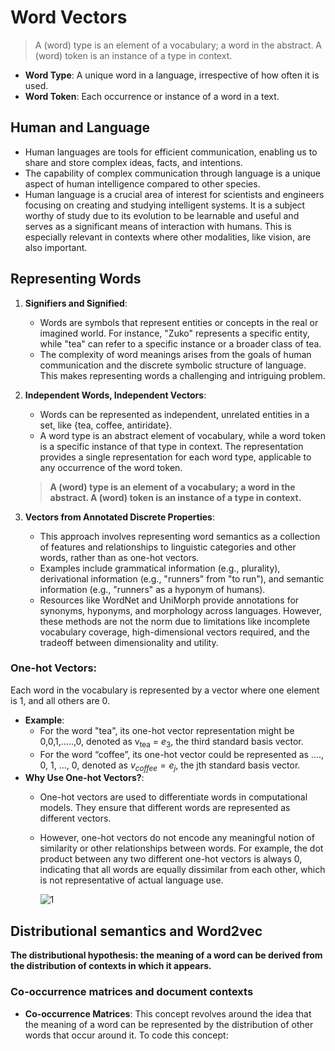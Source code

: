 # Word Vectors
> A (word) type is an element of a vocabulary; a word in the abstract. A (word) token is an instance of a type in context.

- **Word Type**: A unique word in a language, irrespective of how often it is used.
- **Word Token**: Each occurrence or instance of a word in a text.

## Human and Language

- Human languages are tools for efficient communication, enabling us to share and store complex ideas, facts, and intentions.
- The capability of complex communication through language is a unique aspect of human intelligence compared to other species.
- Human language is a crucial area of interest for scientists and engineers focusing on creating and studying intelligent systems. It is a subject worthy of study due to its evolution to be learnable and useful and serves as a significant means of interaction with humans. This is especially relevant in contexts where other modalities, like vision, are also important.

## Representing Words

1. **Signifiers and Signified**:
    - Words are symbols that represent entities or concepts in the real or imagined world. For instance, "Zuko" represents a specific entity, while "tea" can refer to a specific instance or a broader class of tea.
    - The complexity of word meanings arises from the goals of human communication and the discrete symbolic structure of language. This makes representing words a challenging and intriguing problem.
2. **Independent Words, Independent Vectors**:
    - Words can be represented as independent, unrelated entities in a set, like {tea, coffee, antiridate}.
    - A word type is an abstract element of vocabulary, while a word token is a specific instance of that type in context. The representation provides a single representation for each word type, applicable to any occurrence of the word token.

    
    > **A (word) type is an element of a vocabulary; a word in the abstract. A (word) token is an instance of a type in context.**
    > 
3. **Vectors from Annotated Discrete Properties**:
    - This approach involves representing word semantics as a collection of features and relationships to linguistic categories and other words, rather than as one-hot vectors.
    - Examples include grammatical information (e.g., plurality), derivational information (e.g., "runners" from "to run"), and semantic information (e.g., "runners" as a hyponym of humans).
    - Resources like WordNet and UniMorph provide annotations for synonyms, hyponyms, and morphology across languages. However, these methods are not the norm due to limitations like incomplete vocabulary coverage, high-dimensional vectors required, and the tradeoff between dimensionality and utility.

### **One-hot Vectors**:

Each word in the vocabulary is represented by a vector where one element is 1, and all others are 0.

- **Example**:
    - For the word "tea", its one-hot vector representation might be 0,0,1,.....,0, denoted as $\text{v}_\text{tea}$ = $e_3$, the third standard basis vector.
    - For the word “coffee”, its one-hot vector could be represented as …., 0, 1, …, 0, denoted as $v_{coffee} = e_j$, the jth standard basis vector.
- **Why Use One-hot Vectors?**:
    - One-hot vectors are used to differentiate words in computational models. They ensure that different words are represented as different vectors.
    - However, one-hot vectors do not encode any meaningful notion of similarity or other relationships between words. For example, the dot product between any two different one-hot vectors is always 0, indicating that all words are equally dissimilar from each other, which is not representative of actual language use.

      ![1](https://github.com/ksdiwe/Blogs/assets/20944950/149e2baf-fd8a-44d7-af30-e6b41e08c3de)

## Distributional semantics and Word2vec

**The distributional hypothesis: the meaning of a word can be derived from the distribution of contexts in which it appears.**

### Co-occurrence matrices and document contexts
  - **Co-occurrence Matrices**: This concept revolves around the idea that the meaning of a word can be represented by the distribution of other words that occur around it. To code this concept:
